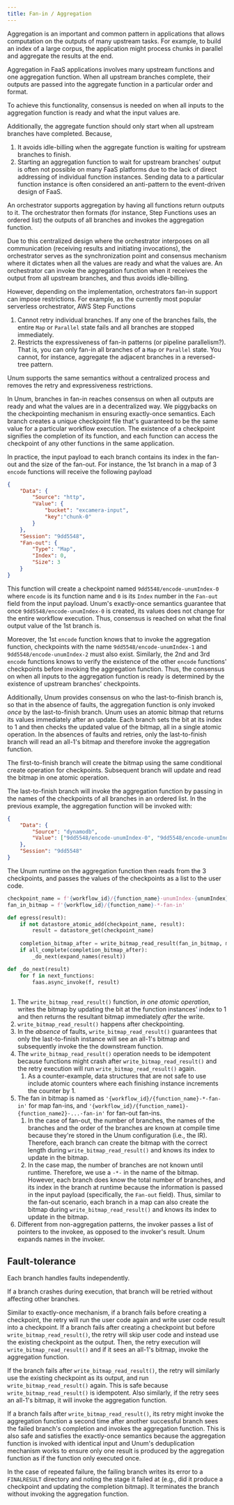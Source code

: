 ```yaml
---
title: Fan-in / Aggregation
---
```


Aggregation is an important and common pattern in applications that allows computation on the outputs of many upstream tasks. For example, to build an index of a large corpus, the application might process chunks in parallel and aggregate the results at the end.

Aggregation in FaaS applications involves many upstream functions and one aggregation function. When all upstream branches complete, their outputs are passed into the aggregate function in a particular order and format.

To achieve this functionality, consensus is needed on when all inputs to the aggregation function is ready and what the input values are. 

Additionally, the aggregate function should only start when all upstream branches have completed. Because,

1. It avoids idle-billing when the aggregate function is waiting for upstream branches to finish.
2. Starting an aggregation function to wait for upstream branches' output is often not possible on many FaaS platforms due to the lack of direct addressing of individual function instances. Sending data to a particular function instance is often considered an anti-pattern to the event-driven design of FaaS.



An orchestrator supports aggregation by having all functions return outputs to it. The orchestrator then formats (for instance, Step Functions uses an ordered list) the outputs of all branches and invokes the aggregation function.

Due to this centralized design where the orchestrator interposes on all communication (receiving results and initiating invocations), the orchestrator serves as the synchronization point and consensus mechanism where it dictates when all the values are ready and what the values are. An orchestrator can invoke the aggregation function when it receives the output from all upstream branches, and thus avoids idle-billing.



However, depending on the implementation, orchestrators fan-in support can impose restrictions. For example, as the currently most popular serverless orchestrator, AWS Step Functions

1. Cannot retry individual branches. If any one of the branches fails, the entire `Map` or `Parallel` state fails and all branches are stopped immediately.
2. Restricts the expressiveness of fan-in patterns (or pipeline parallelism?). That is, you can only fan-in all branches of a `Map` or `Parallel` state. You cannot, for instance, aggregate the adjacent branches in a reversed-tree pattern.



Unum supports the same semantics without a centralized process and removes the retry and expressiveness restrictions.

In Unum, branches in fan-in reaches consensus on when all outputs are ready and what the values are in a decentralized way. We piggybacks on the checkpointing mechanism in ensuring exactly-once semantics. Each branch creates a unique checkpoint file that's guaranteed to be the same value for a particular workflow execution. The existence of a checkpoint signifies the completion of its function, and each function can access the checkpoint of any other functions in the same application.

In practice, the input payload to each branch contains its index in the fan-out and the size of the fan-out. For instance, the 1st branch in a map of 3 `encode` functions will receive the following payload

```json
{
    "Data": {
        "Source": "http",
        "Value": {
            "bucket": "excamera-input",
            "key":"chunk-0"
        }
    },
    "Session": "9dd5548",
	"Fan-out": {
        "Type": "Map",
        "Index": 0,
        "Size": 3
    }
}
```

This function will create a checkpoint named `9dd5548/encode-unumIndex-0` where `encode` is its function name and `0` is its `Index` number in the `Fan-out` field from the input payload. Unum's exactly-once semantics guarantee that once `9dd5548/encode-unumIndex-0` is created, its values does not change for the entire workflow execution. Thus, consensus is reached on what the final output value of the 1st branch is.

Moreover, the 1st `encode` function knows that to invoke the aggregation function, checkpoints with the name `9dd5548/encode-unumIndex-1` and `9dd5548/encode-unumIndex-2` must also exist. Similarly, the 2nd and 3rd `encode` functions knows to verify the existence of the other `encode` functions' checkpoints before invoking the aggregation function. Thus, the consensus on when all inputs to the aggregation function is ready is determined by the existence of upstream branches' checkpoints.



Additionally, Unum provides consensus on who the last-to-finish branch is, so that in the absence of faults, the aggregation function is only invoked *once* by the last-to-finish branch. Unum uses an atomic bitmap that returns its values immediately after an update. Each branch sets the bit at its index to 1 and then checks the updated value of the bitmap, all in a single atomic operation. In the absences of faults and retries, only the last-to-finish branch will read an all-1's bitmap and therefore invoke the aggregation function.

The first-to-finish branch will create the bitmap using the same conditional create operation for checkpoints. Subsequent branch will update and read the bitmap in one atomic operation.

The last-to-finish branch will invoke the aggregation function by passing in the names of the checkpoints of all branches in an ordered list. In the previous example, the aggregation function will be invoked with:

```json
{
    "Data": {
        "Source": "dynamodb",
        "Value": ["9dd5548/encode-unumIndex-0", "9dd5548/encode-unumIndex-1", "9dd5548/encode-unumIndex-2"]
    },
    "Session": "9dd5548"
}
```

The Unum runtime on the aggregation function then reads from the 3 checkpoints, and passes the values of the checkpoints as a list to the user code.



```python
checkpoint_name = f'{workflow_id}/{function_name}-unumIndex-{unumIndex}'
fan_in_bitmap = f'{workflow_id}/{function_name}-*-fan-in'

def egress(result):
    if not datastore_atomic_add(checkpoint_name, result):
        result = datastore_get(checkpoint_name)
    
    completion_bitmap_after = write_bitmap_read_result(fan_in_bitmap, my_index)
    if all_complete(completion_bitmap_after):
        _do_next(expand_names(result))

def _do_next(result)
    for f in next_functions:
        faas.async_invoke(f, result)
        
```

1. The `write_bitmap_read_result()` function, *in one atomic operation*, writes the bitmap by updating the bit at the function instances' index to 1 and then returns the resultant bitmap immediately *after* the write.
2. `write_bitmap_read_result()` happens after checkpointing.
3. In the *absence* of faults, `write_bitmap_read_result()` guarantees that only the last-to-finish instance will see an all-1's bitmap and subsequently invoke the the downstream function.
4. The `write_bitmap_read_result()` operation needs to be idempotent because functions might crash after `write_bitmap_read_result()` and the retry execution will run `write_bitmap_read_result()` again.
   1. As a counter-example, data structures that are not safe to use include atomic counters where each finishing instance increments the counter by 1.
5. The fan in bitmap is named as `'{workflow_id}/{function_name}-*-fan-in'` for map fan-ins, and `'{workflow_id}/{function_name1}-{function_name2}-...-fan-in'` for fan-out fan-ins.
   1. In the case of fan-out, the number of branches, the names of the branches and the order of the branches are known at compile time because they're stored in the Unum configuration (i.e., the IR). Therefore, each branch can create the bitmap with the correct length during `write_bitmap_read_result()` and knows its index to update in the bitmap.
   2. In the case map, the number of branches are not known until runtime. Therefore, we use a `-*-` in the name of the bitmap. However, each branch does know the total number of branches, and its index in the branch at runtime because the information is passed in the input payload (specifically, the `Fan-out` field). Thus, similar to the fan-out scenario, each branch in a map can also create the bitmap during `write_bitmap_read_result()` and knows its index to update in the bitmap.
6. Different from non-aggregation patterns, the invoker passes a list of pointers to the invokee, as opposed to the invoker's result. Unum expands names in the invoker.



## Fault-tolerance

Each branch handles faults independently. 

If a branch crashes during execution, that branch will be retried without affecting other branches.

Similar to exactly-once mechanism, if a branch fails before creating a checkpoint, the retry will run the user code again and write user code result into a checkpoint. If a branch fails after creating a checkpoint but before `write_bitmap_read_result()`, the retry will skip user code and instead use the existing checkpoint as the output. Then, the retry execution will `write_bitmap_read_result()`  and if it sees an all-1's bitmap, invoke the aggregation function.

If the branch fails after `write_bitmap_read_result()`, the retry will similarly use the existing checkpoint as its output, and run `write_bitmap_read_result()` again. This is safe because `write_bitmap_read_result()` is idempotent. Also similarly,  if the retry sees an all-1's bitmap, it will invoke the aggregation function.

If a branch fails after `write_bitmap_read_result()`, its retry might invoke the aggregation function a second time after another successful branch sees the failed branch's completion and invokes the aggregation function. This is also safe and satisfies the exactly-once semantics because the aggregation function is invoked with identical input and Unum's deduplication mechanism works to ensure only one result is produced by the aggregation function as if the function only executed once.

In the case of repeated failure, the failing branch writes its error to a `FINALRESULT` directory and noting the stage it failed at (e.g., did it produce a checkpoint and updating the completion bitmap). It terminates the branch without invoking the aggregation function.

